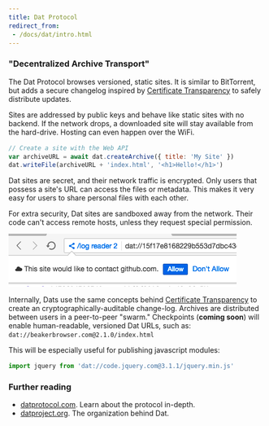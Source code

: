 ```yaml
---
title: Dat Protocol
redirect_from:
 - /docs/dat/intro.html
---
```


### "Decentralized Archive Transport"

The Dat Protocol browses versioned, static sites.
It is similar to BitTorrent, but adds a secure changelog inspired by [Certificate Transparency](https://www.certificate-transparency.org/) to safely distribute updates.

Sites are addressed by public keys and behave like static sites with no backend.
If the network drops, a downloaded site will stay available from the hard-drive.
Hosting can even happen over the WiFi.

```javascript
// Create a site with the Web API
var archiveURL = await dat.createArchive({ title: 'My Site' })
dat.writeFile(archiveURL + 'index.html', '<h1>Hello!</h1>')
```

Dat sites are secret, and their network traffic is encrypted.
Only users that possess a site's URL can access the files or metadata.
This makes it very easy for users to share personal files with each other.

For extra security, Dat sites are sandboxed away from the network.
Their code can't access remote hosts, unless they request special permission.

<img class="bordered centered" src="/img/screenshot-request-network.png">

Internally, Dats use the same concepts behind [Certificate Transparency](https://www.certificate-transparency.org/) to create an cryptographically-auditable change-log.
Archives are distributed between users in a peer-to-peer "swarm."
Checkpoints (**coming soon**) will enable human-readable, versioned Dat URLs, such as: `dat://beakerbrowser.com@2.1.0/index.html`

This will be especially useful for publishing javascript modules:

```javascript
import jquery from 'dat://code.jquery.com@3.1.1/jquery.min.js'
```

### Further reading

 - [datprotocol.com](https://www.datprotocol.com). Learn about the protocol in-depth.
 - [datproject.org](https://datproject.org). The organization behind Dat.